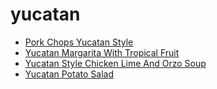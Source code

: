 # yucatan

 * [Pork Chops Yucatan Style](../../index/p/pork-chops-yucatan-style-359769.json)
 * [Yucatan Margarita With Tropical Fruit](../../index/y/yucatan-margarita-with-tropical-fruit-200593.json)
 * [Yucatan Style Chicken Lime And Orzo Soup](../../index/y/yucatan-style-chicken-lime-and-orzo-soup-109251.json)
 * [Yucatan Potato Salad](../../index/y/yucatan-potato-salad.json)
